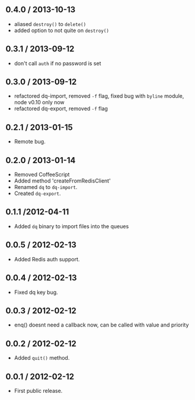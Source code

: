 0.4.0 / 2013-10-13
------------------
* aliased `destroy()` to `delete()`
* added option to not quite on `destroy()`

0.3.1 / 2013-09-12
------------------
* don't call `auth` if no password is set

0.3.0 / 2013-09-12
------------------
* refactored dq-import, removed `-f` flag, fixed bug with `byline` module, node v0.10 only now
* refactored dq-export, removed `-f` flag

0.2.1 / 2013-01-15
------------------
* Remote bug.

0.2.0 / 2013-01-14
------------------
* Removed CoffeeScript
* Added method 'createFromRedisClient'
* Renamed `dq` to `dq-import`. 
* Created `dq-export`.

0.1.1 /2012-04-11
-------------------
* Added `dq` binary to import files into the queues

0.0.5 / 2012-02-13
-------------------
* Added Redis auth support.

0.0.4 / 2012-02-13
-------------------
* Fixed dq key bug.

0.0.3 / 2012-02-12
-------------------
* enq() doesnt need a callback now, can be called with value and priority

0.0.2 / 2012-02-12
-------------------
* Added `quit()` method.

0.0.1 / 2012-02-12
-------------------
* First public release.